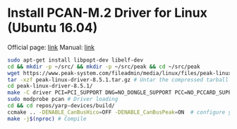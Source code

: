 # Install PCAN-M.2 Driver for Linux (Ubuntu 16.04)

Official page:  [link](https://www.peak-system.com/fileadmin/media/linux/index.htm)
Manual:         [link](https://www.peak-system.com/fileadmin/media/linux/files/PCAN-Driver-Linux_UserMan_eng.pdf)

```bash
sudo apt-get install libpopt-dev libelf-dev
cd && mkdir -p ~/src/ && mkdir -p ~/src/peak && cd ~/src/peak
wget https://www.peak-system.com/fileadmin/media/linux/files/peak-linux-driver-8.5.1.tar.gz
tar -xzf peak-linux-driver-8.5.1.tar.gz # Untar the compressed tarball file
cd peak-linux-driver-8.5.1/ 
make -C driver PCI=PCI_SUPPORT DNG=NO_DONGLE_SUPPORT PCC=NO_PCCARD_SUPPORT && sudo make -C driver install
sudo modprobe pcan # Driver loading
cd && cd repos/yarp-devices/build/
ccmake .. -DENABLE_CanBusHico=OFF -DENABLE_CanBusPeak=ON  # configure yarp-devices to use CanBusPeak
make -j$(nproc) # Compile
```
